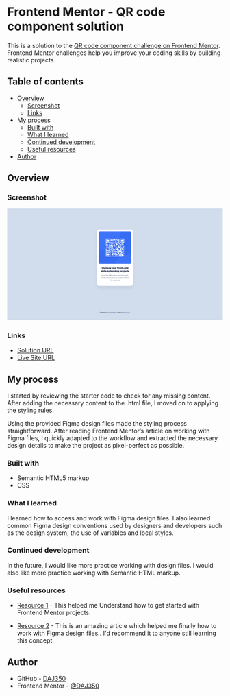 # Frontend Mentor - QR code component solution

This is a solution to the [QR code component challenge on Frontend Mentor](https://www.frontendmentor.io/challenges/qr-code-component-iux_sIO_H). Frontend Mentor challenges help you improve your coding skills by building realistic projects. 

## Table of contents

- [Overview](#overview)
  - [Screenshot](#screenshot)
  - [Links](#links)
- [My process](#my-process)
  - [Built with](#built-with)
  - [What I learned](#what-i-learned)
  - [Continued development](#continued-development)
  - [Useful resources](#useful-resources)
- [Author](#author)


## Overview
 
### Screenshot

![](./final_screenshot.png)

### Links

- [Solution URL](https://github.com/DAJ350/qr-code-component)
- [Live Site URL](https://daj350.github.io/qr-code-component/)

## My process

I started by reviewing the starter code to check for any missing content. After adding the necessary content to the .html file, I moved on to applying the styling rules.

Using the provided Figma design files made the styling process straightforward. After reading Frontend Mentor’s article on working with Figma files, I quickly adapted to the workflow and extracted the necessary design details to make the project as pixel-perfect as possible.

### Built with

- Semantic HTML5 markup
- CSS


### What I learned

I learned how to access and work with Figma design files. I also learned common Figma design conventions used by designers and developers such as the design system, the use of variables and local styles. 

### Continued development

In the future, I would like more practice working with design files. I would also like more practice working with Semantic HTML markup.

### Useful resources

- [Resource 1](https://www.frontendmentor.io/learning-paths/getting-started-on-frontend-mentor-XJhRWRREZd/steps/66c6e6bd3c19191dc30f3b7e/article/read) - This helped me Understand how to get started with Frontend Mentor projects.

- [Resource 2](https://www.frontendmentor.io/articles/figma-for-developers-how-to-work-with-a-design-file-m6CZKZ1rC1) - This is an amazing article which helped me finally how to work with Figma design files.. I'd recommend it to anyone still learning this concept.


## Author

- GitHub - [DAJ350](https://github.com/DAJ350)
- Frontend Mentor - [@DAJ350](https://www.frontendmentor.io/profile/DAJ350)

